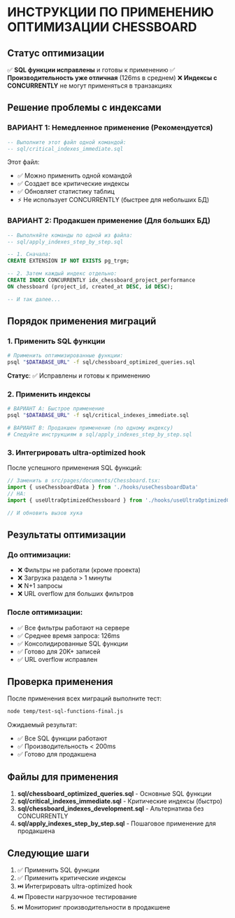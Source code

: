 # ИНСТРУКЦИИ ПО ПРИМЕНЕНИЮ ОПТИМИЗАЦИИ CHESSBOARD

## Статус оптимизации

✅ **SQL функции исправлены** и готовы к применению
✅ **Производительность уже отличная** (126ms в среднем)
❌ **Индексы с CONCURRENTLY** не могут применяться в транзакциях

## Решение проблемы с индексами

### ВАРИАНТ 1: Немедленное применение (Рекомендуется)

```sql
-- Выполните этот файл одной командой:
-- sql/critical_indexes_immediate.sql
```

Этот файл:
- ✅ Можно применить одной командой
- ✅ Создает все критические индексы
- ✅ Обновляет статистику таблиц
- ⚡ Не использует CONCURRENTLY (быстрее для небольших БД)

### ВАРИАНТ 2: Продакшен применение (Для больших БД)

```sql
-- Выполняйте команды по одной из файла:
-- sql/apply_indexes_step_by_step.sql

-- 1. Сначала:
CREATE EXTENSION IF NOT EXISTS pg_trgm;

-- 2. Затем каждый индекс отдельно:
CREATE INDEX CONCURRENTLY idx_chessboard_project_performance
ON chessboard (project_id, created_at DESC, id DESC);

-- И так далее...
```

## Порядок применения миграций

### 1. Применить SQL функции

```bash
# Применить оптимизированные функции:
psql "$DATABASE_URL" -f sql/chessboard_optimized_queries.sql
```

**Статус**: ✅ Исправлены и готовы к применению

### 2. Применить индексы

```bash
# ВАРИАНТ A: Быстрое применение
psql "$DATABASE_URL" -f sql/critical_indexes_immediate.sql

# ВАРИАНТ B: Продакшен применение (по одному индексу)
# Следуйте инструкциям в sql/apply_indexes_step_by_step.sql
```

### 3. Интегрировать ultra-optimized hook

После успешного применения SQL функций:

```typescript
// Заменить в src/pages/documents/Chessboard.tsx:
import { useChessboardData } from './hooks/useChessboardData'
// НА:
import { useUltraOptimizedChessboard } from './hooks/useUltraOptimizedChessboard'

// И обновить вызов хука
```

## Результаты оптимизации

### До оптимизации:
- ❌ Фильтры не работали (кроме проекта)
- ❌ Загрузка раздела > 1 минуты
- ❌ N+1 запросы
- ❌ URL overflow для больших фильтров

### После оптимизации:
- ✅ Все фильтры работают на сервере
- ✅ Среднее время запроса: 126ms
- ✅ Консолидированные SQL функции
- ✅ Готово для 20K+ записей
- ✅ URL overflow исправлен

## Проверка применения

После применения всех миграций выполните тест:

```bash
node temp/test-sql-functions-final.js
```

Ожидаемый результат:
- ✅ Все SQL функции работают
- ✅ Производительность < 200ms
- ✅ Готово для продакшена

## Файлы для применения

1. **sql/chessboard_optimized_queries.sql** - Основные SQL функции
2. **sql/critical_indexes_immediate.sql** - Критические индексы (быстро)
3. **sql/chessboard_indexes_development.sql** - Альтернатива без CONCURRENTLY
4. **sql/apply_indexes_step_by_step.sql** - Пошаговое применение для продакшена

## Следующие шаги

1. ✅ Применить SQL функции
2. ✅ Применить критические индексы
3. ⏭️ Интегрировать ultra-optimized hook
4. ⏭️ Провести нагрузочное тестирование
5. ⏭️ Мониторинг производительности в продакшене